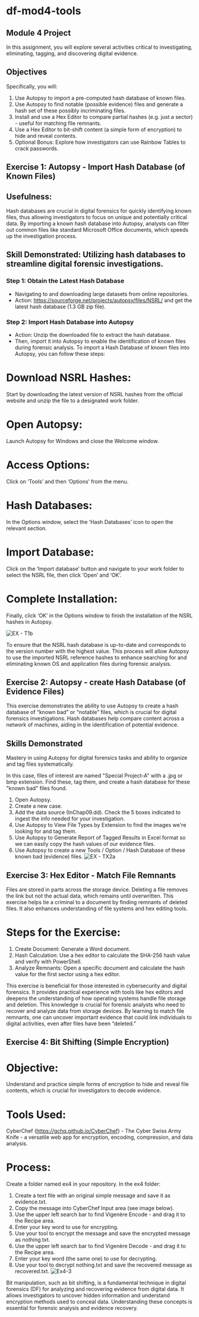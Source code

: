 # df-mod4-tools
## Module 4 Project
In this assignment, you will explore several activities critical to investigating, 
eliminating, tagging, and discovering digital evidence.

## Objectives 
Specifically, you will: 
1. Use Autopsy to import a pre-computed hash database of known files. 
2. Use Autopsy to find notable (possible evidence) files and generate a hash set of these possibly incriminating files. 
3. Install and use a Hex Editor to compare partial hashes (e.g. just a sector) - useful for matching file remnants. 
4. Use a Hex Editor to bit-shift content (a simple form of encryption) to hide and reveal contents. 
5. Optional Bonus: Explore how investigators can use Rainbow Tables to crack passwords.

## Exercise 1: Autopsy - Import Hash Database (of Known Files)
## Usefulness: 
Hash databases are crucial in digital forensics for quickly identifying known files, 
thus allowing investigators to focus on unique and potentially critical data. 
By importing a known hash database into Autopsy, 
analysts can filter out common files like standard Microsoft Office documents, 
which speeds up the investigation process.

## Skill Demonstrated: Utilizing hash databases to streamline digital forensic investigations.
### Step 1: Obtain the Latest Hash Database
- Navigating to and downloading large datasets from online repositories.
- Action: https://sourceforge.net/projects/autopsy/files/NSRL/ and get the latest hash database (1.3 GB zip file).
### Step 2: Import Hash Database into Autopsy
- Action: Unzip the downloaded file to extract the hash database.
- Then, import it into Autopsy to enable the identification of known files during forensic analysis.
To import a Hash Database of known files into Autopsy, you can follow these steps:
# Download NSRL Hashes:
Start by downloading the latest version of NSRL hashes
from the official website and unzip the file to a designated work folder.
# Open Autopsy:
Launch Autopsy for Windows and close the Welcome window.
# Access Options:
Click on ‘Tools’ and then ‘Options’ from the menu.
# Hash Databases:
In the Options window, select the ‘Hash Databases’ icon to open the relevant section.
# Import Database:
Click on the ‘Import database’ button and navigate to your work folder to select the NSRL file, then click ‘Open’ and ‘OK’.
# Complete Installation: 
Finally, click ‘OK’ in the Options window to finish the installation of the NSRL hashes in Autopsy.

![EX - T1b](https://github.com/RAbdulsalam/df-mod4-tools/assets/167135698/ddb24f72-dd3a-47d7-8be2-d84d2ceae88b)

To ensure that the NSRL hash database is up-to-date and corresponds to the version number with the highest value. 
This process will allow Autopsy to use the imported NSRL reference hashes to enhance searching for and eliminating known OS and 
application files during forensic analysis.


## Exercise 2: Autopsy - create Hash Database (of Evidence Files)
This exercise demonstrates the ability to use Autopsy to create a hash database 
of “known bad” or “notable” files, which is crucial for digital forensics investigations.
Hash databases help compare content across a network of machines, aiding in the identification of potential evidence.
## Skills Demonstrated
Mastery in using Autopsy for digital forensics tasks and ability to organize and tag files systematically.

In this case, files of interest are named "Special Project-A" with a .jpg or bmp extension. 
Find these, tag them, and create a hash database for these "known bad" files found. 
1. Open Autopsy. 
2. Create a new case.
3. Add the data source (InChap09.dd). Check the 5 boxes indicated to ingest the info needed for your investigation.
4. Use Autopsy to View File Types by Extension to find the images we're looking for and tag them. 
5. Use Autopsy to Generate Report of Tagged Results in Excel format so we can easily copy the hash values of our evidence files. 
6. Use Autopsy to create a new Tools / Option / Hash Database of these known bad (evidence) files.
![EX - TX2a](https://github.com/RAbdulsalam/df-mod4-tools/assets/167135698/c55e7c75-9055-4b5f-91d3-ad81725beea8)

## Exercise 3: Hex Editor - Match File Remnants
Files are stored in parts across the storage device. 
Deleting a file removes the link but not the actual data, which remains until overwritten. 
This exercise helps tie a criminal to a document by finding remnants of deleted files. 
It also enhances understanding of file systems and hex editing tools.

# Steps for the Exercise:
1.	Create Document: Generate a Word document.
2.	Hash Calculation: Use a hex editor to calculate the SHA-256 hash value and verify with PowerShell.
3.	Analyze Remnants: Open a specific document and calculate the hash value for the first sector using a hex editor.

This exercise is beneficial for those interested in cybersecurity and digital forensics. 
It provides practical experience with tools like hex editors and deepens the understanding of how operating systems handle file storage and deletion. 
This knowledge is crucial for forensic analysts who need to recover and analyze data from storage devices. 
By learning to match file remnants, one can uncover important evidence that could link individuals to digital activities, even after files have been “deleted.”

## Exercise 4: Bit Shifting (Simple Encryption)
# Objective: 
Understand and practice simple forms of encryption to hide and reveal file contents, which is crucial for investigators to decode evidence.
# Tools Used: 
CyberChef (https://gchq.github.io/CyberChef) - The Cyber Swiss Army Knife - a versatile web app for encryption, encoding, compression, and data analysis.
# Process:
Create a folder named ex4 in your repository. In the ex4 folder:
1. Create a text file with an original simple message and save it as evidence.txt. 
2. Copy the message into CyberChef Input area (see image below). 
3. Use the upper left search bar to find Vigenère Encode - and drag it to the Recipe area. 
4. Enter your key word to use for encrypting. 
5. Use your tool to encrypt the message and save the encrypted message as nothing.txt. 
6. Use the upper left search bar to find Vigenère Decode - and drag it to the Recipe area.
7. Enter your key word (the same one) to use for decrypting.
8. Use your tool to decrypt nothing.txt and save the recovered message as recovered.txt.
![Ex4-3](https://github.com/RAbdulsalam/df-mod4-tools/assets/167135698/9a92cd32-d8ab-498e-b76f-d313ad054343)

Bit manipulation, such as bit shifting, is a fundamental technique in digital forensics (DF) 
for analyzing and recovering evidence from digital data. 
It allows investigators to uncover hidden information and understand encryption methods used to conceal data. 
Understanding these concepts is essential for forensic analysis and evidence recovery.
